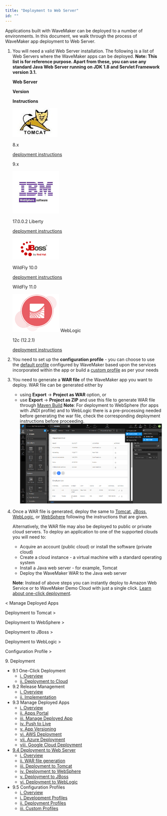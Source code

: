 ```yaml
---
title: "Deployment to Web Server"
id: ""
---
```


Applications built with WaveMaker can be deployed to a number of environments. In this document, we walk through the process of WaveMaker app deployment to Web Server.

1. You will need a valid Web Server installation. The following is a list of Web Servers where the WaveMaker apps can be deployed. **Note: This list is for reference purpose. Apart from these, you can use any standard Java Web Server running on JDK 1.8 and Servlet Framework version 3.1.**
    
    **Web Server**
    
    **Version**
    
    **Instructions**
    
    [![](../assets/tomcat.jpg)](../assets/tomcat.jpg)
    
    8.x
    
    [deployment instructions](/learn/how-tos/wavemaker-application-deployment-tomcat/)
    
    9.x
    
    [![](../assets/websphere.png)](../assets/websphere.png)
    
    17.0.0.2 Liberty
    
    [deployment instructions](/learn/how-tos/wavemaker-application-deployment-websphere-liberty-profile/)
    
    [![](../assets/jboss.png)](../assets/jboss.png)
    
    WildFly 10.0
    
    [deployment instructions](/learn/how-tos/wavemaker-application-deployment-jboss/)
    
    WildFly 11.0
    
    [![](../assets/weblogic.png)](../assets/weblogic.png) WebLogic
    
    12c (12.2.1)
    
    [deployment instructions](/learn/how-tos/wavemaker-application-deployment-weblogic-application-server/)
    
2. You need to set up the **configuration profile** - you can choose to use the [default profile](/learn/app-development/deployment/configuration-profiles/) configured by WaveMaker based upon the services incorporated within the app or build a [custom profile](/learn/app-development/deployment/configuration-profiles/#custom-profile) as per your needs
3. You need to generate a **WAR file** of the WaveMaker app you want to deploy. WAR file can be generated either by
    - using **Export** -> **Project as WAR** option, or
    - use **Export** -> **Project as ZIP** and use this file to generate WAR file through [Maven Build](https://maven.apache.org/) **Note**: For deployment to WebSphere (for apps with JNDI profile) and to WebLogic there is a pre-processing needed before generating the war file, check the corresponding deployment instructions before proceeding. [![](../assets/deploy_web.png)](../assets/deploy_web.png)
4. Once a WAR file is generated, deploy the same to [Tomcat](/learn/how-tos/wavemaker-application-deployment-tomcat/), [JBoss](/learn/how-tos/wavemaker-application-deployment-jboss/), [WebLogic](/learn/how-tos/wavemaker-application-deployment-weblogic-application-server/), or [WebSphere](/learn/how-tos/wavemaker-application-deployment-websphere-liberty-profile/) following the instructions that are given.
    
    Alternatively, the WAR file may also be deployed to public or private cloud servers. To deploy an application to one of the supported clouds you will need to:
    
    - Acquire an account (public cloud) or install the software (private cloud)
    - Create a cloud instance - a virtual machine with a standard operating system
    - Install a Java web server - for example, Tomcat
    - Deploy the WaveMaker WAR to the Java web server
    
    **Note**: Instead of above steps you can instantly deploy to Amazon Web Service or to WaveMaker Demo Cloud with just a single click. [Learn about one-click deployment](/learn/app-development/deployment/one-click-deployment/).
    

< Manage Deployed Apps

Deployment to Tomcat >

Deployment to WebSphere >

Deployment to JBoss >

Deployment to WebLogic >

Configuration Profile >

9\. Deployment

- 9.1 One-Click Deployment
    - [i. Overview](/learn/app-development/deployment/one-click-deployment/)
    - [ii. Deployment to Cloud](/learn/app-development/deployment/one-click-deployment/#cloud-deployment)
- 9.2 Release Management
    - [i. Overview](/learn/app-development/deployment/release-management/)
    - [ii. Implementation](/learn/app-development/deployment/release-management/#working)
- 9.3 Manage Deployed Apps
    - [i. Overview](/learn/app-development/deployment/manage-deployed-apps/)
    - [ii. Apps Portal](/learn/app-development/deployment/manage-deployed-apps/#apps-portal)
    - [iii. Manage Deployed App](/learn/app-development/deployment/manage-deployed-apps/#manage-deployed-app)
    - [iv. Push to Live](/learn/app-development/deployment/manage-deployed-apps/#push-to-live)
    - [v. App Versioning](/learn/app-development/deployment/manage-deployed-apps/#versioning)
    - [vi. AWS Deployment](/learn/app-development/deployment/deployment-to-aws/)
    - [vii. Azure Deployment](/learn/app-development/deployment/deployment-to-azure/)
    - [viii. Google Cloud Deployment](/learn/app-development/deployment/deployment-google-cloud/)
- [9.4 Deployment to Web Server](#)
    - [i. Overview](#)
    - [ii. WAR file generation](#war-file-generation)
    - [iii. Deployment to Tomcat](/learn/how-tos/wavemaker-application-deployment-tomcat/)
    - [iv. Deployment to WebSphere](/learn/how-tos/wavemaker-application-deployment-websphere-liberty-profile/)
    - [v. Deployment to JBoss](/learn/how-tos/wavemaker-application-deployment-jboss/)
    - [vi. Deployment to WebLogic](/learn/how-tos/wavemaker-application-deployment-weblogic-application-server/)
- 9.5 Configuration Profiles
    - [i. Overview](/learn/app-development/deployment/configuration-profiles/)
    - [i. Development Profiles](/learn/app-development/deployment/configuration-profiles/#dev-profile)
    - [ii. Deployment Profiles](/learn/app-development/deployment/configuration-profiles/#deploy-profile)
    - [iii. Custom Profiles](/learn/app-development/deployment/configuration-profiles/#custom-profile)
